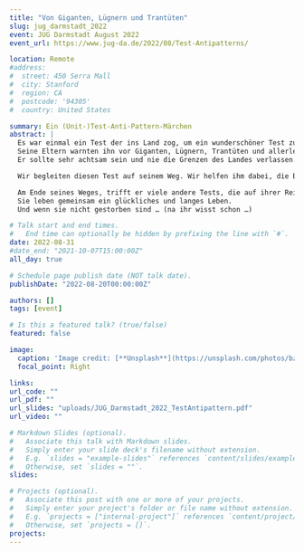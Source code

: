 ```yaml
---
title: "Von Giganten, Lügnern und Trantüten"
slug: jug_darmstadt_2022
event: JUG Darmstadt August 2022
event_url: https://www.jug-da.de/2022/08/Test-Antipatterns/

location: Remote
#address:
#  street: 450 Serra Mall
#  city: Stanford
#  region: CA
#  postcode: '94305'
#  country: United States

summary: Ein (Unit-)Test-Anti-Pattern-Märchen
abstract: |
  Es war einmal ein Test der ins Land zog, um ein wunderschöner Test zu werden.
  Seine Eltern warnten ihn vor Giganten, Lügnern, Trantüten und allerlei anderen Bösewichten, die ihm auf seiner Reise begegnen würden.
  Er sollte sehr achtsam sein und nie die Grenzen des Landes verlassen.

  Wir begleiten diesen Test auf seinem Weg. Wir helfen ihm dabei, die Bösewichte zu erkennen und nicht auf sie hereinzufallen.

  Am Ende seines Weges, trifft er viele andere Tests, die auf ihrer Reise ebenfalls sehr achtsam waren. 
  Sie leben gemeinsam ein glückliches und langes Leben.
  Und wenn sie nicht gestorben sind … (na ihr wisst schon …)

# Talk start and end times.
#   End time can optionally be hidden by prefixing the line with `#`.
date: 2022-08-31
#date_end: "2021-10-07T15:00:00Z"
all_day: true

# Schedule page publish date (NOT talk date).
publishDate: "2022-08-20T00:00:00Z"

authors: []
tags: [event]

# Is this a featured talk? (true/false)
featured: false

image:
  caption: 'Image credit: [**Unsplash**](https://unsplash.com/photos/bzdhc5b3Bxs)'
  focal_point: Right

links:
url_code: ""
url_pdf: ""
url_slides: "uploads/JUG_Darmstadt_2022_TestAntipattern.pdf"
url_video: ""

# Markdown Slides (optional).
#   Associate this talk with Markdown slides.
#   Simply enter your slide deck's filename without extension.
#   E.g. `slides = "example-slides"` references `content/slides/example-slides.md`.
#   Otherwise, set `slides = ""`.
slides:

# Projects (optional).
#   Associate this post with one or more of your projects.
#   Simply enter your project's folder or file name without extension.
#   E.g. `projects = ["internal-project"]` references `content/project/deep-learning/index.md`.
#   Otherwise, set `projects = []`.
projects:
---
```

